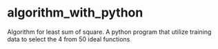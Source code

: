 # algorithm_with_python
Algorithm for least sum of square.
A python program that utilize training data to select the 4 from 50 ideal functions

